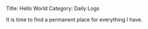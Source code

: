 Title: Hello World
Category: Daily Logs

It is time to find a permanent place for everything
I have.
